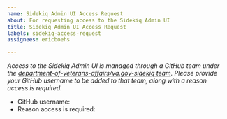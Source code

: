 ```yaml
---
name: Sidekiq Admin UI Access Request
about: For requesting access to the Sidekiq Admin UI
title: Sidekiq Admin UI Access Request
labels: sidekiq-access-request
assignees: ericboehs

---
```


_Access to the Sidekiq Admin UI is managed through a GitHub team under the [department-of-veterans-affairs/va.gov-sidekiq team](https://github.com/orgs/department-of-veterans-affairs/teams/va-gov-sidekiq/members). Please provide your GitHub username to be added to that team, along with a reason access is required._

- GitHub username: 
- Reason access is required:
